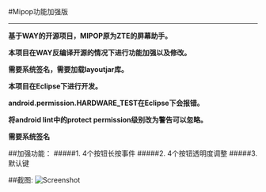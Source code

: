 
#Mipop功能加强版

***
**基于WAY的开源项目，MIPOP原为ZTE的屏幕助手。**

**本项目在WAY反编译开源的情况下进行功能加强以及修改。**

**需要系统签名，需要加载layoutjar库。**

**本项目在Eclipse下进行开发。**

**android.permission.HARDWARE_TEST在Eclipse下会报错。**

**将android lint中的protect permission级别改为警告可以忽略。**

**需要系统签名**


##加强功能：
#####1. 4个按钮长按事件
#####2. 4个按钮透明度调整
#####3. 默认键

##截图:
![Screenshot](https://raw.githubusercontent.com/SWQJueLian/JuelianMiPopPlus/master/screenshot.png "截图")

